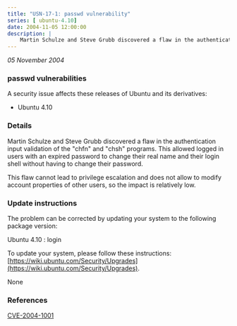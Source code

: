 ```yaml
---
title: "USN-17-1: passwd vulnerability"
series: [ ubuntu-4.10]
date: 2004-11-05 12:00:00
description: |
    Martin Schulze and Steve Grubb discovered a flaw in the authentication input validation of the &quot;chfn&quot; and &quot;chsh&quot; programs. This allowed logged in users with an expired password to change their real name and their login shell without having to change their password.
--- 
```

 
 

*05 November 2004*

### passwd vulnerabilities

A security issue affects these releases of Ubuntu and its derivatives:

* Ubuntu 4.10

### Details

Martin Schulze and Steve Grubb discovered a flaw in the authentication input validation of the &quot;chfn&quot; and &quot;chsh&quot; programs. This allowed logged in users with an expired password to change their real name and their login shell without having to change their password.

This flaw cannot lead to privilege escalation and does not allow to modify account properties of other users, so the impact is relatively low.

### Update instructions

The problem can be corrected by updating your system to the following package version:

Ubuntu 4.10
 : login 

To update your system, please follow these instructions: [https://wiki.ubuntu.com/Security/Upgrades](https://wiki.ubuntu.com/Security/Upgrades).

None

### References

 
 [CVE-2004-1001](http://people.ubuntu.com/~ubuntu-security/cve/CVE-2004-1001)
 

